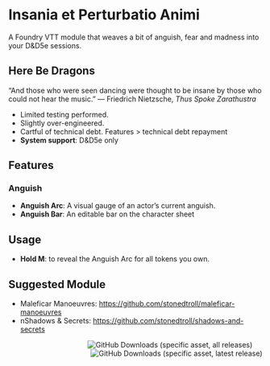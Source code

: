 # Insania et Perturbatio Animi

A Foundry VTT module that weaves a bit of anguish, fear and madness into your D&D5e sessions.

## Here Be Dragons

“And those who were seen dancing were thought to be insane by those who could not hear the music.” — Friedrich Nietzsche, *Thus Spoke Zarathustra*

- Limited testing performed.
- Slightly over-engineered.
- Cartful of technical debt. Features > technical debt repayment
- **System support**: D&D5e only

## Features

### Anguish
- **Anguish Arc**: A visual gauge of an actor’s current anguish. 
- **Anguish Bar**: An editable bar on the character sheet

## Usage
- **Hold M**: to reveal the Anguish Arc for all tokens you own.

## Suggested Module
- Maleficar Manoeuvres: https://github.com/stonedtroll/maleficar-manoeuvres
- nShadows & Secrets: https://github.com/stonedtroll/shadows-and-secrets

<p align=right>
    <img  alt="GitHub Downloads (specific asset, all releases)" src="https://img.shields.io/github/downloads/stonedtroll/insania-et-perturbatio-animi/module.zip?style=for-the-badge&labelColor=2A2D34&color=8C2E2E">&nbsp;&nbsp;&nbsp;&nbsp;&nbsp;<img alt="GitHub Downloads (specific asset, latest release)" src="https://img.shields.io/github/downloads/stonedtroll/insania-et-perturbatio-animilatest/module.zip?style=for-the-badge&labelColor=2A2D34&color=D97D26">
</p>

